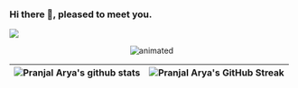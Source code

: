 ### Hi there 👋, pleased to meet you.

<img src="https://api.visitorbadge.io/api/visitors?path=https%3A%2F%2Fgithub.com%2Fpvaraya%2Fpvarya&label=VISITORS&labelColor=%23007EC6&countColor=%23ggg" />

<p align="center">
  <img src="https://github-readme-stats.vercel.app/api/top-langs/?username=pvarya&theme=tokyonight&layout=compact" alt="animated" />
</p>

| ![Pranjal Arya's github stats](https://github-readme-stats-sigma-five.vercel.app/api?username=pvarya&show_icons=true&theme=tokyonight) | ![Pranjal Arya's GitHub Streak](https://github-readme-streak-stats.herokuapp.com/?user=pvarya&theme=tokyonight) |
| -- | -- |

<!--
**pvarya/pvarya** is a ✨ _special_ ✨ repository because its `README.md` (this file) appears on your GitHub profile.

Here are some ideas to get you started:

- 🔭 I’m currently working on ...
- 🌱 I’m currently learning ...
- 👯 I’m looking to collaborate on ...
- 🤔 I’m looking for help with ...
- 💬 Ask me about ...
- 📫 How to reach me: ...
- 😄 Pronouns: ...
- ⚡ Fun fact: ...
-->
